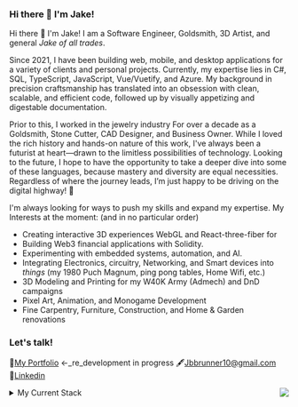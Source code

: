 ### Hi there 👋 I'm Jake!

Hi there 👋 I'm Jake!
I am a Software Engineer, Goldsmith, 3D Artist, and general *Jake of all trades*.

Since 2021, I have been building web, mobile, and desktop applications for a variety of clients and personal projects. 
Currently, my expertise lies in C#, SQL, TypeScript, JavaScript, Vue/Vuetify, and Azure. 
My background in precision craftsmanship has translated into an obsession with clean, scalable, and efficient code, followed up by visually appetizing and digestable documentation.

Prior to this, I worked in the jewelry industry For over a decade as a Goldsmith, Stone Cutter, CAD Designer, and Business Owner.
While I loved the rich history and hands-on nature of this work, I've always been a futurist at heart—drawn to the limitless possibilities of technology. 
Looking to the future, I hope to have the opportunity to take a deeper dive into some of these languages, because mastery and diversity are equal necessities.
Regardless of where the journey leads, I’m just happy to be driving on the digital highway! 🤖

I'm always looking for ways to push my skills and expand my expertise. My Interests at the moment: (and in no particular order)
- Creating interactive 3D experiences WebGL and React-three-fiber for
- Building Web3 financial applications with Solidity.
- Experimenting with embedded systems, automation, and AI.
- Integrating Electronics, circuitry, Networking, and Smart devices into _things_ (my 1980 Puch Magnum, ping pong tables, Home Wifi, etc.)
- 3D Modeling and Printing for my W40K Army (Admech) and DnD campaigns
- Pixel Art, Animation, and Monogame Development
- Fine Carpentry, Furniture, Construction, and Home & Garden renovations
### Let's talk!

🚧[My Portfolio](https://www.jakebrunner.com) <-_re_development in progress
🖋️[Jbbrunner10@gmail.com](https://mail.google.com/a/google.com/?view=cm&fs=1&to=jbbrunner10@gmail.com)
🔗[Linkedin](https://www.linkedin.com/in/jake-brunner-21760522b/)

<img align="right" src="https://github-readme-stats.vercel.app/api/top-langs/?username=JAndrew13&theme=blue-green" />

<details>
<summary> My Current Stack <img src="https://github.com/ladunjexa/ladunjexa/blob/main/assets/lightning.gif?raw=true" width="12" /> </summary>

#### **Core Languages**
[![Python](https://img.shields.io/badge/Python-14354C.svg?logo=python&logoColor=white)](https://github.com/search?l=Python&q=user%3Aladunjexa+language%3Ac&type=Repositories)
[![JavaScript](https://img.shields.io/badge/JavaScript-F7DF1E.svg?logo=javascript&logoColor=black)](https://github.com/search?l=JavaScript&q=user%3Aladunjexa+language%3Ac&type=Repositories)
[![CSS](https://img.shields.io/badge/CSS-1572B6.svg?logo=css3&logoColor=white)](https://github.com/search?l=CSS&q=user%3Aladunjexa+language%3Ac&type=Repositories)
[![HTML](https://img.shields.io/badge/HTML-E34F26.svg?logo=html5&logoColor=white)](https://github.com/search?l=HTML&q=user%3Aladunjexa+language%3Ac&type=Repositories)
[![.NET](https://img.shields.io/badge/--512BD4?logo=.net&logoColor=ffffff)](https://dotnet.microsoft.com/)
[![Markdown](https://img.shields.io/badge/Markdown-000000.svg?logo=markdown&logoColor=white)](https://github.com/search?l=Markdown&q=user%3Aladunjexa+language%3Ac&type=Repositories)


#### Frameworks, Platforms and Libraries

![React](https://img.shields.io/badge/React-20232a.svg?logo=react&logoColor=%2361DAFB)
![Node.js](https://img.shields.io/badge/Node.js-43853D.svg?logo=node.js&logoColor=white)
![Express.js](https://img.shields.io/badge/Express.js-404d59.svg?logo=express&logoColor=white)
![Bootstrap](https://img.shields.io/badge/Bootstrap-7952B3.svg?logo=bootstrap&logoColor=white)
![Flutter](https://img.shields.io/badge/Flutter-02569B.svg?logo=flutter&logoColor=white)
  
  
![jQuery](https://img.shields.io/badge/jQuery-%230769AD.svg?logo=jquery&logoColor=white)
![Postman](https://img.shields.io/badge/Postman-FF6C37?logo=postman&logoColor=white)
[![Docker](https://badgen.net/badge/icon/docker?icon=docker&label)](https://https://docker.com/)
[![Npm](https://badgen.net/badge/icon/npm?icon=npm&label)](https://https://npmjs.com/)
![Terminal](https://badgen.net/badge/icon/terminal?icon=terminal&label)

#### IDEs/Editors, Version Control

![Visual Studio Code](https://img.shields.io/badge/Visual%20Studio%20Code-0078d7.svg?logo=visual-studio-code&logoColor=white)
![PyCharm](https://img.shields.io/badge/PyCharm-143?logo=pycharm&logoColor=black&color=black&labelColor=green)
[![Visual Studio](https://img.shields.io/badge/--6C33AF?logo=visual%20studio)](https://visualstudio.microsoft.com)
  
  
![Android Studio](https://img.shields.io/badge/Android%20Studio-008678.svg?logo=android-studio&logoColor=white)
![Git](https://img.shields.io/badge/Git-F05033.svg?logo=git&logoColor=white)
![GitHub](https://img.shields.io/badge/GitHub-%23121011.svg?logo=github&logoColor=white)

#### Databases & Hosting
[![Azure](https://badgen.net/badge/icon/azure?icon=azure&label)](https://azure.microsoft.com)
![MongoDB](https://img.shields.io/badge/MongoDB-%234ea94b.svg?logo=mongodb&logoColor=white)
![Heroku](https://img.shields.io/badge/Heroku-%23430098.svg?logo=heroku&logoColor=white)
![GitHub Pages](https://img.shields.io/badge/GitHub%20Pages-327FC7.svg?logo=github&logoColor=white)
 </details>







<!--
<img src="http://github-profile-summary-cards.vercel.app/api/cards/stats?username=JAndrew13&theme=tokyonight" width="32.5%">
<img src="http://github-profile-summary-cards.vercel.app/api/cards/repos-per-language?username=Jandrew13&theme=tokyonight" width="32.5%">
<img src="https://github-readme-stats.vercel.app/api/top-langs/?username=JAndrew13&layout=compact&langs_count=10&theme=tokyonight&hide_border=true&hide=procfile,pawn,javascript,html,css&exclude_repo=samp-dev-tools,survey-system.wca,Advanced-Calculator.WFA,Encryption-Generator.WFA,Bunch-of-Console-Apps" width="31%">
<img src="http://github-profile-summary-cards.vercel.app/api/cards/profile-details?username=JAndrew13&theme=tokyonight">
